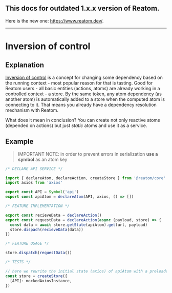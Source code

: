 ## **This docs for outdated 1.x.x version of Reatom.**

Here is the new one: https://www.reatom.dev/.

---

# Inversion of control

## Explanation

[Inversion of control](https://en.wikipedia.org/wiki/Inversion_of_control) is a concept for changing some dependency based on the running context - most popular reason for that is tasting. Good for Reatom users - all basic entities (actions, atoms) are already working in a controlled context - a store. By the same token, any atom dependency (as another atom) is automatically added to a store when the computed atom is connecting to it. That means you already have a dependency resolution mechanism with Reatom.

What does it mean in conclusion? You can create not only reactive atoms (depended on actions) but just _static_ atoms and use it as a service.

## Example

> IMPORTANT NOTE: in order to prevent errors in serialization **use a symbol** as an atom key

```ts
/* DECLARE API SERVICE */

import { declareAtom, declareAction, createStore } from '@reatom/core'
import axios from 'axios'

export const API = Symbol('api')
export const apiAtom = declareAtom(API, axios, () => [])

/* FEATURE IMPLEMENTATION */

export const recieveData = declareAction()
export const requestData = declareAction(async (payload, store) => {
  const data = await store.getState(apiAtom).get(url, payload)
  store.dispach(recieveData(data))
})

/* FEATURE USAGE */

store.dispatch(requestData())

/* TESTS */

// here we rewrite the initial state (axios) of apiAtom with a preloaded state
const store = createStore({
  [API]: mockedAxiosInstance,
})
```
